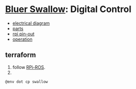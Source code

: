 # [Bluer Swallow](./bluer-swallow.md): Digital Control

- [electrical diagram](../../diagrams/bluer-swallow/digital.svg)
- [parts](./bluer-swallow-digital-parts.md)
- [rpi pin-out](./bluer-swallow-digital-rpi-pinout.md)
- [operation](./bluer-swallow-digital-operation.md)

## terraform

1. follow [RPi-ROS](https://github.com/kamangir/bluer-ai/blob/main/bluer_ai/docs/install/RPi-ROS.md).
2. 
```bash
@env dot cp swallow
```